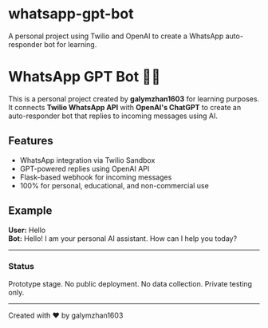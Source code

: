 # whatsapp-gpt-bot
A personal project using Twilio and OpenAI to create a WhatsApp auto-responder bot for learning.
# WhatsApp GPT Bot 🤖💬

This is a personal project created by **galymzhan1603** for learning purposes.  
It connects **Twilio WhatsApp API** with **OpenAI's ChatGPT** to create an auto-responder bot that replies to incoming messages using AI.

## Features
- WhatsApp integration via Twilio Sandbox
- GPT-powered replies using OpenAI API
- Flask-based webhook for incoming messages
- 100% for personal, educational, and non-commercial use

## Example
**User:** Hello  
**Bot:** Hello! I am your personal AI assistant. How can I help you today?

---

### Status
Prototype stage. No public deployment. No data collection. Private testing only.

---

Created with ❤️ by galymzhan1603
